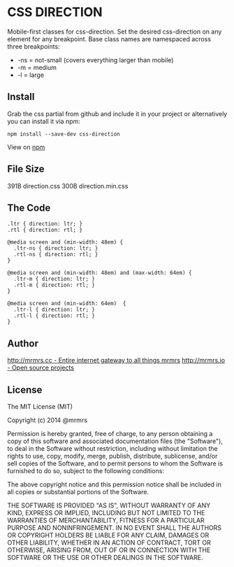 # CSS DIRECTION

  Mobile-first classes for css-direction.
  Set the desired css-direction on any element for any breakpoint.
  Base class names are namespaced across three breakpoints:

*  -ns = not-small (covers everything larger than mobile)
*  -m  = medium
*  -l  = large

## Install
Grab the css partial from github and include it in your project or alternatively
you can install it via npm:
```
npm install --save-dev css-direction
```
View on [npm](https://www.npmjs.org/package/css-direction)


## File Size

391B direction.css
300B direction.min.css

## The Code
```
.ltr { direction: ltr; }
.rtl { direction: rtl; }

@media screen and (min-width: 48em) {
  .ltr-ns { direction: ltr; }
  .rtl-ns { direction: rtl; }
}

@media screen and (min-width: 48em) and (max-width: 64em) {
  .ltr-m { direction: ltr; }
  .rtl-m { direction: rtl; }
}

@media screen and (min-width: 64em)  {
  .ltr-l { direction: ltr; }
  .rtl-l { direction: rtl; }
}

```

## Author

[http://mrmrs.cc - Entire internet gateway to all things mrmrs](http://mrmrs.cc)
[http://mrmrs.io - Open source projects](http://mrmrs.io)

## License

The MIT License (MIT)

Copyright (c) 2014 @mrmrs

Permission is hereby granted, free of charge, to any person obtaining a copy
of this software and associated documentation files (the "Software"), to deal
in the Software without restriction, including without limitation the rights
to use, copy, modify, merge, publish, distribute, sublicense, and/or sell
copies of the Software, and to permit persons to whom the Software is
furnished to do so, subject to the following conditions:

The above copyright notice and this permission notice shall be included in
all copies or substantial portions of the Software.

THE SOFTWARE IS PROVIDED "AS IS", WITHOUT WARRANTY OF ANY KIND, EXPRESS OR
IMPLIED, INCLUDING BUT NOT LIMITED TO THE WARRANTIES OF MERCHANTABILITY,
FITNESS FOR A PARTICULAR PURPOSE AND NONINFRINGEMENT. IN NO EVENT SHALL THE
AUTHORS OR COPYRIGHT HOLDERS BE LIABLE FOR ANY CLAIM, DAMAGES OR OTHER
LIABILITY, WHETHER IN AN ACTION OF CONTRACT, TORT OR OTHERWISE, ARISING FROM,
OUT OF OR IN CONNECTION WITH THE SOFTWARE OR THE USE OR OTHER DEALINGS IN
THE SOFTWARE.

